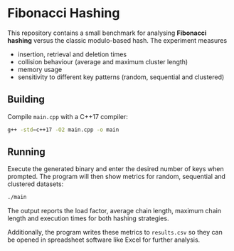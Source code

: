 # Fibonacci Hashing

This repository contains a small benchmark for analysing **Fibonacci hashing** versus the classic modulo-based hash. The experiment measures

- insertion, retrieval and deletion times
- collision behaviour (average and maximum cluster length)
- memory usage
- sensitivity to different key patterns (random, sequential and clustered)

## Building

Compile `main.cpp` with a C++17 compiler:

```bash
g++ -std=c++17 -O2 main.cpp -o main
```

## Running

Execute the generated binary and enter the desired number of keys when prompted.
The program will then show metrics for random, sequential and clustered datasets:

```bash
./main
```

The output reports the load factor, average chain length, maximum chain length and execution times for both hashing strategies.

Additionally, the program writes these metrics to `results.csv` so they can be
opened in spreadsheet software like Excel for further analysis.
